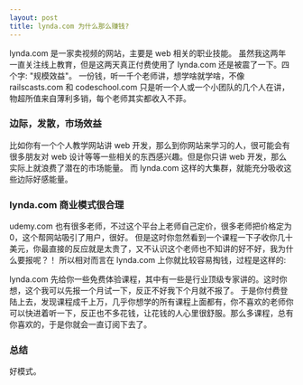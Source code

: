 ```yaml
---
layout: post
title: lynda.com 为什么那么赚钱?
---
```


lynda.com  是一家卖视频的网站，主要是 web 相关的职业技能。 虽然我这两年一直关注线上教育，但是这两天真正付费使用了 lynda.com 还是被震了一下。四个字: "规模效益"。 一份钱，听一千个老师讲，想学啥就学啥，不像 railscasts.com 和 codeschool.com 只是听一个人或一个小团队的几个人在讲，物超所值来自薄利多销，每个老师其实都收入不菲。

### 边际，发散，市场效益

比如你有一个个人教学网站讲 web 开发，那么到你网站来学习的人，很可能会有很多朋友对 web 设计等等一些相关的东西感兴趣。但是你只讲 web 开发，那么实际上就浪费了潜在的市场能量。 而 lynda.com 这样的大集群，就能充分吸收这些边际好感能量。

### lynda.com 商业模式很合理

udemy.com 也有很多老师，不过这个平台上老师自己定价，很多老师把价格定为0，这个帮网站吸引了用户，很好。 但是这时你忽然看到一个课程一下子收你几十美元，你最直接的反应就是太贵了，又不认识这个老师也不知讲的好不好，我为什么要报呢？！ 所以相对而言在 lynda.com 上你就比较容易掏钱，过程是这样的: 

lynda.com 先给你一些免费体验课程，其中有一些是行业顶级专家讲的。这时你想，这个我可以先报一个月试一下，反正不好我下个月就不报了。 于是你付费登陆上去，发现课程成千上万，几乎你想学的所有课程上面都有，你不喜欢的老师你可以快进着听一下，反正也不多花钱，让花钱的人心里很舒服。那么多课程，总有你喜欢的，于是你就会一直订阅下去了。

### 总结

好模式。
